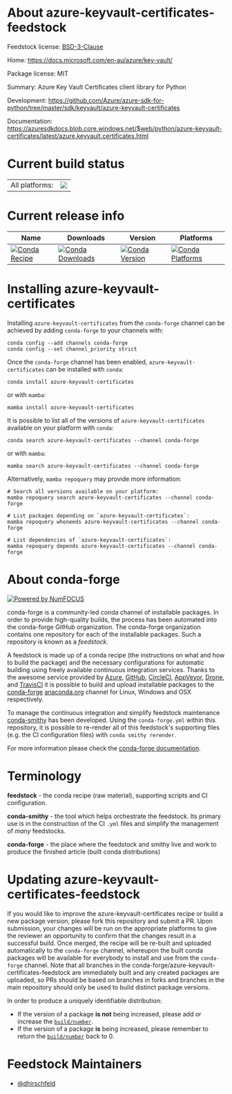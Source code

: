 About azure-keyvault-certificates-feedstock
===========================================

Feedstock license: [BSD-3-Clause](https://github.com/conda-forge/azure-keyvault-certificates-feedstock/blob/main/LICENSE.txt)

Home: https://docs.microsoft.com/en-au/azure/key-vault/

Package license: MIT

Summary: Azure Key Vault Certificates client library for Python

Development: https://github.com/Azure/azure-sdk-for-python/tree/master/sdk/keyvault/azure-keyvault-certificates

Documentation: https://azuresdkdocs.blob.core.windows.net/$web/python/azure-keyvault-certificates/latest/azure.keyvault.certificates.html

Current build status
====================


<table><tr><td>All platforms:</td>
    <td>
      <a href="https://dev.azure.com/conda-forge/feedstock-builds/_build/latest?definitionId=10808&branchName=main">
        <img src="https://dev.azure.com/conda-forge/feedstock-builds/_apis/build/status/azure-keyvault-certificates-feedstock?branchName=main">
      </a>
    </td>
  </tr>
</table>

Current release info
====================

| Name | Downloads | Version | Platforms |
| --- | --- | --- | --- |
| [![Conda Recipe](https://img.shields.io/badge/recipe-azure--keyvault--certificates-green.svg)](https://anaconda.org/conda-forge/azure-keyvault-certificates) | [![Conda Downloads](https://img.shields.io/conda/dn/conda-forge/azure-keyvault-certificates.svg)](https://anaconda.org/conda-forge/azure-keyvault-certificates) | [![Conda Version](https://img.shields.io/conda/vn/conda-forge/azure-keyvault-certificates.svg)](https://anaconda.org/conda-forge/azure-keyvault-certificates) | [![Conda Platforms](https://img.shields.io/conda/pn/conda-forge/azure-keyvault-certificates.svg)](https://anaconda.org/conda-forge/azure-keyvault-certificates) |

Installing azure-keyvault-certificates
======================================

Installing `azure-keyvault-certificates` from the `conda-forge` channel can be achieved by adding `conda-forge` to your channels with:

```
conda config --add channels conda-forge
conda config --set channel_priority strict
```

Once the `conda-forge` channel has been enabled, `azure-keyvault-certificates` can be installed with `conda`:

```
conda install azure-keyvault-certificates
```

or with `mamba`:

```
mamba install azure-keyvault-certificates
```

It is possible to list all of the versions of `azure-keyvault-certificates` available on your platform with `conda`:

```
conda search azure-keyvault-certificates --channel conda-forge
```

or with `mamba`:

```
mamba search azure-keyvault-certificates --channel conda-forge
```

Alternatively, `mamba repoquery` may provide more information:

```
# Search all versions available on your platform:
mamba repoquery search azure-keyvault-certificates --channel conda-forge

# List packages depending on `azure-keyvault-certificates`:
mamba repoquery whoneeds azure-keyvault-certificates --channel conda-forge

# List dependencies of `azure-keyvault-certificates`:
mamba repoquery depends azure-keyvault-certificates --channel conda-forge
```


About conda-forge
=================

[![Powered by
NumFOCUS](https://img.shields.io/badge/powered%20by-NumFOCUS-orange.svg?style=flat&colorA=E1523D&colorB=007D8A)](https://numfocus.org)

conda-forge is a community-led conda channel of installable packages.
In order to provide high-quality builds, the process has been automated into the
conda-forge GitHub organization. The conda-forge organization contains one repository
for each of the installable packages. Such a repository is known as a *feedstock*.

A feedstock is made up of a conda recipe (the instructions on what and how to build
the package) and the necessary configurations for automatic building using freely
available continuous integration services. Thanks to the awesome service provided by
[Azure](https://azure.microsoft.com/en-us/services/devops/), [GitHub](https://github.com/),
[CircleCI](https://circleci.com/), [AppVeyor](https://www.appveyor.com/),
[Drone](https://cloud.drone.io/welcome), and [TravisCI](https://travis-ci.com/)
it is possible to build and upload installable packages to the
[conda-forge](https://anaconda.org/conda-forge) [anaconda.org](https://anaconda.org/)
channel for Linux, Windows and OSX respectively.

To manage the continuous integration and simplify feedstock maintenance
[conda-smithy](https://github.com/conda-forge/conda-smithy) has been developed.
Using the ``conda-forge.yml`` within this repository, it is possible to re-render all of
this feedstock's supporting files (e.g. the CI configuration files) with ``conda smithy rerender``.

For more information please check the [conda-forge documentation](https://conda-forge.org/docs/).

Terminology
===========

**feedstock** - the conda recipe (raw material), supporting scripts and CI configuration.

**conda-smithy** - the tool which helps orchestrate the feedstock.
                   Its primary use is in the construction of the CI ``.yml`` files
                   and simplify the management of *many* feedstocks.

**conda-forge** - the place where the feedstock and smithy live and work to
                  produce the finished article (built conda distributions)


Updating azure-keyvault-certificates-feedstock
==============================================

If you would like to improve the azure-keyvault-certificates recipe or build a new
package version, please fork this repository and submit a PR. Upon submission,
your changes will be run on the appropriate platforms to give the reviewer an
opportunity to confirm that the changes result in a successful build. Once
merged, the recipe will be re-built and uploaded automatically to the
`conda-forge` channel, whereupon the built conda packages will be available for
everybody to install and use from the `conda-forge` channel.
Note that all branches in the conda-forge/azure-keyvault-certificates-feedstock are
immediately built and any created packages are uploaded, so PRs should be based
on branches in forks and branches in the main repository should only be used to
build distinct package versions.

In order to produce a uniquely identifiable distribution:
 * If the version of a package **is not** being increased, please add or increase
   the [``build/number``](https://docs.conda.io/projects/conda-build/en/latest/resources/define-metadata.html#build-number-and-string).
 * If the version of a package **is** being increased, please remember to return
   the [``build/number``](https://docs.conda.io/projects/conda-build/en/latest/resources/define-metadata.html#build-number-and-string)
   back to 0.

Feedstock Maintainers
=====================

* [@dhirschfeld](https://github.com/dhirschfeld/)

